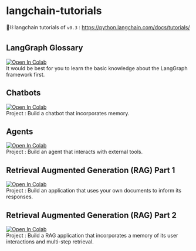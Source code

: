 # langchain-tutorials
🦜⛓️ langchain tutorials of `v0.3` : https://python.langchain.com/docs/tutorials/

## LangGraph Glossary
<a href="https://colab.research.google.com/github/GoogTech/langchain-tutorials/blob/master/LangGraph Glossary/LangGraph_Glossary.ipynb">
<img src="https://colab.research.google.com/assets/colab-badge.svg" alt="Open In Colab"/>
</a>
</br>
It would be best for you to learn the basic knowledge about the LangGraph framework first.

## Chatbots
<a href="https://colab.research.google.com/github/GoogTech/langchain-tutorials/blob/master/Chatbots/Build_a_Chatbot.ipynb">
<img src="https://colab.research.google.com/assets/colab-badge.svg" alt="Open In Colab"/>
</a>
</br>
Project : Build a chatbot that incorporates memory.

## Agents
<a href="https://colab.research.google.com/github/GoogTech/langchain-tutorials/blob/master/Agents/Build_an_Agent.ipynb">
<img src="https://colab.research.google.com/assets/colab-badge.svg" alt="Open In Colab"/>
</a>
</br>
Project : Build an agent that interacts with external tools.

## Retrieval Augmented Generation (RAG) Part 1
<a href="https://colab.research.google.com/github/GoogTech/langchain-tutorials/blob/master/Retrieval Augmented Generation (RAG) Part 1/Build_an_RAG_1.ipynb">
<img src="https://colab.research.google.com/assets/colab-badge.svg" alt="Open In Colab"/>
</a>
</br>
Project : Build an application that uses your own documents to inform its responses.

## Retrieval Augmented Generation (RAG) Part 2
<a href="https://colab.research.google.com/github/GoogTech/langchain-tutorials/blob/master/Retrieval Augmented Generation (RAG) Part 2/Build_an_RAG_2.ipynb">
<img src="https://colab.research.google.com/assets/colab-badge.svg" alt="Open In Colab"/>
</a>
</br>
Project : Build a RAG application that incorporates a memory of its user interactions and multi-step retrieval.
